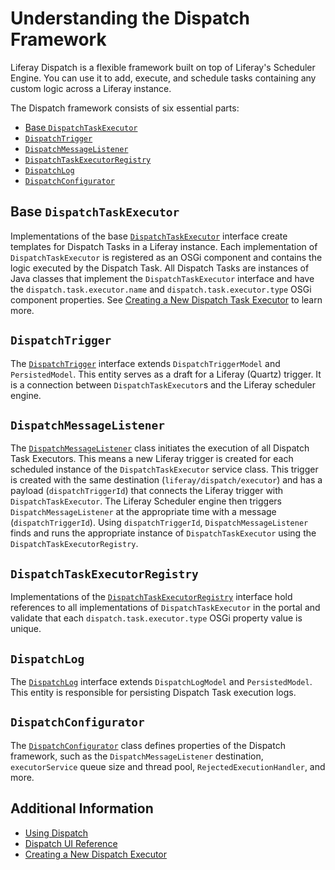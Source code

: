 # Understanding the Dispatch Framework

Liferay Dispatch is a flexible framework built on top of Liferay's Scheduler Engine. You can use it to add, execute, and schedule tasks containing any custom logic across a Liferay instance.

The Dispatch framework consists of six essential parts:

* [Base `DispatchTaskExecutor`](#base-dispatchtaskexecutor)
* [`DispatchTrigger`](#dispatchtrigger)
* [`DispatchMessageListener`](#dispatchmessagelistener)
* [`DispatchTaskExecutorRegistry`](#dispatchtaskexecutorregistry)
* [`DispatchLog`](#dispatchlog)
* [`DispatchConfigurator`](#dispatchconfigurator)

## Base `DispatchTaskExecutor`

Implementations of the base [`DispatchTaskExecutor`](https://github.com/liferay/liferay-portal/blob/master/modules/apps/dispatch/dispatch-api/src/main/java/com/liferay/dispatch/executor/DispatchTaskExecutor.java) interface create templates for Dispatch Tasks in a Liferay instance. Each implementation of `DispatchTaskExecutor` is registered as an OSGi component and contains the logic executed by the Dispatch Task. All Dispatch Tasks are instances of Java classes that implement the `DispatchTaskExecutor` interface and have the `dispatch.task.executor.name` and `dispatch.task.executor.type` OSGi component properties. See [Creating a New Dispatch Task Executor](./creating-a-new-dispatch-task-executor.md) to learn more.

## `DispatchTrigger`

The [`DispatchTrigger`](https://github.com/liferay/liferay-portal/blob/master/modules/apps/dispatch/dispatch-api/src/main/java/com/liferay/dispatch/model/DispatchTrigger.java) interface extends `DispatchTriggerModel` and `PersistedModel`. This entity serves as a draft for a Liferay (Quartz) trigger. It is a connection between `DispatchTaskExecutor`s and the Liferay scheduler engine.

## `DispatchMessageListener`

The [`DispatchMessageListener`](https://github.com/liferay/liferay-portal/blob/master/modules/apps/dispatch/dispatch-service/src/main/java/com/liferay/dispatch/internal/messaging/DispatchMessageListener.java) class initiates the execution of all Dispatch Task Executors. This means a new Liferay trigger is created for each scheduled instance of the `DispatchTaskExecutor` service class. This trigger is created with the same destination (`liferay/dispatch/executor`) and has a payload (`dispatchTriggerId`) that connects the Liferay trigger with `DispatchTaskExecutor`. The Liferay Scheduler engine then triggers `DispatchMessageListener` at the appropriate time with a message (`dispatchTriggerId`). Using `dispatchTriggerId`, `DispatchMessageListener` finds and runs the appropriate instance of `DispatchTaskExecutor` using the `DispatchTaskExecutorRegistry`.

## `DispatchTaskExecutorRegistry`

Implementations of the [`DispatchTaskExecutorRegistry`](https://github.com/liferay/liferay-portal/blob/master/modules/apps/dispatch/dispatch-api/src/main/java/com/liferay/dispatch/executor/DispatchTaskExecutorRegistry.java) interface hold references to all implementations of `DispatchTaskExecutor` in the portal and validate that each `dispatch.task.executor.type` OSGi property value is unique.

## `DispatchLog`

The [`DispatchLog`](https://github.com/liferay/liferay-portal/blob/master/modules/apps/dispatch/dispatch-api/src/main/java/com/liferay/dispatch/model/DispatchLog.java) interface extends `DispatchLogModel` and `PersistedModel`. This entity is responsible for persisting Dispatch Task execution logs.

## `DispatchConfigurator`

The [`DispatchConfigurator`](https://github.com/liferay/liferay-portal/blob/master/modules/apps/dispatch/dispatch-service/src/main/java/com/liferay/dispatch/internal/messaging/DispatchConfigurator.java) class defines properties of the Dispatch framework, such as the `DispatchMessageListener` destination, `executorService` queue size and thread pool, `RejectedExecutionHandler`, and more.

## Additional Information

* [Using Dispatch](./using-dispatch.md)
* [Dispatch UI Reference](./dispatch-ui-reference.md)
* [Creating a New Dispatch Executor](./creating-a-new-dispatch-task-executor.md)

